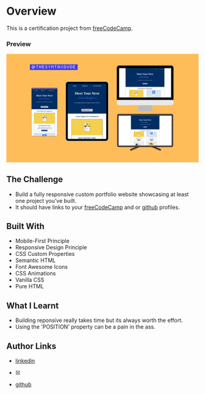# Overview

This is a certification project from [freeCodeCamp].

### Preview

![](./assets/images/preview.png)

## The Challenge

- Build a fully responsive custom portfolio website showcasing at least one
  project you've built.
- It should have links to your [freeCodeCamp] and or [github] profiles.

## Built With

- Mobile-First Principle
- Responsive Design Principle
- CSS Custom Properties
- Semantic HTML
- Font Awesome Icons
- CSS Animations
- Vanilla CSS
- Pure HTML

## What I Learnt

- Building reponsive really takes time but its always worth the effort.
- Using the 'POSITION' property can be a pain in the ass.

## Author Links

- [linkedin]
- [X]
- [github]

[freeCodeCamp]: freecodecamp.org/learn
[github]: https://github.com/thesyntaxdude
[linkedIn]: https://linkedin.com/in/princeakakpo
[X]: https://twitter.com/thesyntaxdude
